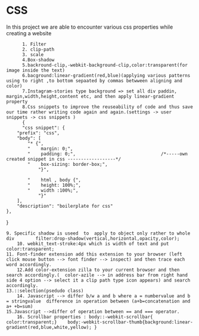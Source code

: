 # CSS
In this project we are able to encounter various css properties while creating a website

          1. Filter 
          2. clip-path
          3. scale
          4.Box-shadow
          5.backround-clip,-webkit-background-clip,color:transparent(for image inside the text)
          6.bacground:linear-gradient(red,blue)(applying various patterns using to right ,to bottom sepaated by commas betwween aligning and color)
          7.Instagram-stories type background => set all div paddin, margin,width,height,content etc, and then apply linear-gradient property
          8.Css snippets to improve the reuseability of code and thus save our time rather writing code again and again.(settings -> user snippets -> css snippets )
          {
          "css snippet": {
		"prefix": "css",
		"body": [
			"* {",
			"    margin: 0;",
			"    padding: 0;",                                /*-----own created snippet in css ------------------*/
			"    box-sizing: border-box;",
				"}",
	
			"    html , body {",
			"    height: 100%;",
			"    width :100%;",
				"}"
		],
		"description": "boilerplate for css"	
	},
}

	9. Specific shadow is useed  to  apply to object only rather to whole div        filter:drop-shadow(vertical,horizontal,opacity,color);
        10. webkit_text-stroke:4px which is width of text and put color:transparent;
	11. Font-finder extension add this extension to your browser (left click mouse button --> font finder --> inspect) and then trace each word accordingly.
        12.Add color-extension zilla to your current browser and then search accordingly.(  color-azile --> in address bar from right hand side 4 option --> select it a clip path type icon appears) and search accordingly. 
	13.::selection(psedudo class)
        14. Javascript --> differ b/w a and b where a = numbervalue and b = stringvalue  difference in operation between (a+b=concatenation and a+ +b=sum)
	15.Javascript -->differ of operation between == and === operator.
        16. Scrollbar properties : body::-webkit-scrollbar{ color:transparent;}    body:-webkit-scrollbar-thumb{background:linear-gradient(red,blue,white,yellow); }
	
	
